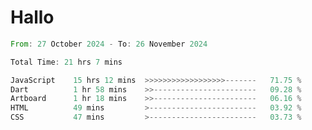 # Hallo
<!--START_SECTION:waka-->

```rust
From: 27 October 2024 - To: 26 November 2024

Total Time: 21 hrs 7 mins

JavaScript    15 hrs 12 mins  >>>>>>>>>>>>>>>>>>-------   71.75 %
Dart          1 hr 58 mins    >>-----------------------   09.28 %
Artboard      1 hr 18 mins    >>-----------------------   06.16 %
HTML          49 mins         >------------------------   03.92 %
CSS           47 mins         >------------------------   03.73 %
```

<!--END_SECTION:waka-->
